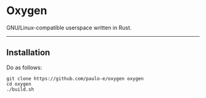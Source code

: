 # Oxygen
GNU/Linux-compatible userspace written in Rust.

---

## Installation

Do as follows:
```
git clone https://github.com/paulo-e/oxygen oxygen
cd oxygen
./build.sh
```
